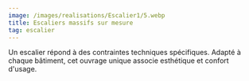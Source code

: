 ```yaml
---
image: /images/realisations/Escalier1/5.webp
title: Escaliers massifs sur mesure
tag: escalier
---
```


Un escalier répond à des contraintes techniques spécifiques. Adapté à chaque bâtiment, cet ouvrage unique associe esthétique et confort d'usage.
